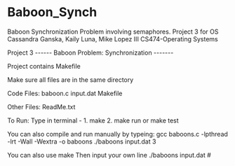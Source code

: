 # Baboon_Synch
Baboon Synchronization Problem involving semaphores. Project 3 for OS 
Cassandra Ganska, Kaily Luna, Mike Lopez III
CS474-Operating Systems

Project 3 ------ Baboon Problem: Synchronization -------

Project contains Makefile

Make sure all files are in the same directory
	
Code Files:
	baboon.c
	input.dat
	Makefile

Other Files:
	ReadMe.txt


To Run: 
	Type in terminal -
		1. make
		2. make run 
			or 
		   make test

You can also compile and run manually by typeing: 
	gcc baboons.c -lpthread -lrt -Wall -Wextra -o baboons
	./baboons input.dat 3

You can also use 
	make 
Then input your own line
	./baboons input.dat # 
